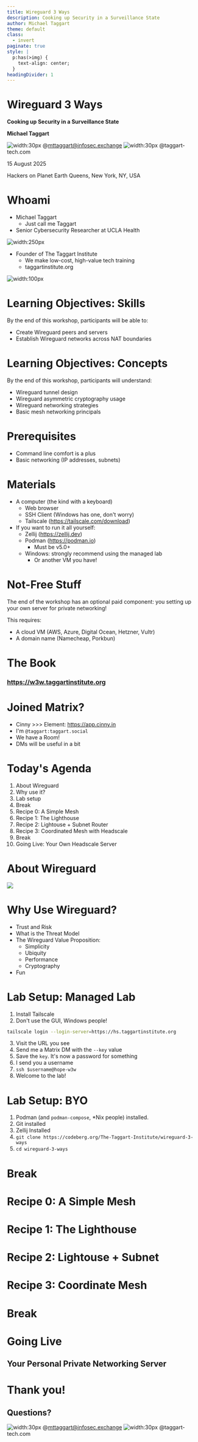 ```yaml
---
title: Wireguard 3 Ways
description: Cooking up Security in a Surveillance State
author: Michael Taggart
theme: default
class:
  - invert
paginate: true
style: |
  p:has(>img) {
    text-align: center;
  }
headingDivider: 1
---
```


# Wireguard 3 Ways

**Cooking up Security in a Surveillance State**

**Michael Taggart**

![width:30px](https://www.pinclipart.com/picdir/big/16-161177_big-image-mastodon-red-social-logo-clipart.png) @mttaggart@infosec.exchange
![width:30px](https://upload.wikimedia.org/wikipedia/commons/thumb/7/7a/Bluesky_Logo.svg/600px-Bluesky_Logo.svg.png) @taggart-tech.com

15 August 2025

Hackers on Planet Earth
Queens, New York, NY, USA

# Whoami

- Michael Taggart
  - Just call me Taggart
- Senior Cybersecurity Researcher at UCLA Health

![width:250px](uclah_logo.png)

- Founder of The Taggart Institute
  - We make low-cost, high-value tech training
  - taggartinstitute.org

![width:100px](logo.png)

# Learning Objectives: Skills

By the end of this workshop, participants will be able to:

- Create Wireguard peers and servers
- Establish Wireguard networks across NAT boundaries

# Learning Objectives: Concepts

By the end of this workshop, participants will understand:

- Wireguard tunnel design
- Wireguard asymmetric cryptography usage
- Wireguard networking strategies
- Basic mesh networking principals

# Prerequisites

- Command line comfort is a plus
- Basic networking (IP addresses, subnets)

# Materials

- A computer (the kind with a keyboard)
  - Web browser
  - SSH Client (Windows has one, don't worry)
  - Tailscale (https://tailscale.com/download)
- If you want to run it all yourself:
  - Zellij (https://zellij.dev)
  - Podman (https://podman.io)
    - Must be v5.0+
  - Windows: strongly recommend using the managed lab
    - Or another VM you have!

# Not-Free Stuff

The end of the workshop has an optional paid component: you setting up your own server for private networking!

This requires:

- A cloud VM (AWS, Azure, Digital Ocean, Hetzner, Vultr)
- A domain name (Namecheap, Porkbun)


# The Book

### https://w3w.taggartinstitute.org

# Joined Matrix?

- Cinny >>> Element: https://app.cinny.in
- I'm `@taggart:taggart.social`
- We have a Room!
- DMs will be useful in a bit

# Today's Agenda

1. About Wireguard
2. Why use it?
3. Lab setup
4. Break
4. Recipe 0: A Simple Mesh
5. Recipe 1: The Lighthouse
6. Recipe 2: Lightouse + Subnet Router
7. Recipe 3: Coordinated Mesh with Headscale
8. Break
9. Going Live: Your Own Headscale Server


# About Wireguard

![](wireguard.png)

# Why Use Wireguard?

- Trust and Risk
- What is the Threat Model
- The Wireguard Value Proposition:
  - Simplicity
  - Ubiquity
  - Performance
  - Cryptography
- Fun

# Lab Setup: Managed Lab

1. Install Tailscale
2. Don't use the GUI, Windows people!

```bash
tailscale login --login-server=https://hs.taggartinstitute.org
```

3. Visit the URL you see
4. Send me a Matrix DM with the `--key` value
5. Save the `key`. It's now a password for something
5. I send you a username
6. `ssh $username@hope-w3w`
7. Welcome to the lab!

# Lab Setup: BYO

1. Podman (and `podman-compose`, *Nix people) installed.
2. Git installed
3. Zellij Installed
4. `git clone https://codeberg.org/The-Taggart-Institute/wireguard-3-ways`
5. `cd wireguard-3-ways`

# Break

# Recipe 0: A Simple Mesh

# Recipe 1: The Lighthouse

# Recipe 2: Lightouse + Subnet

# Recipe 3: Coordinate Mesh

# Break

# Going Live

## Your Personal Private Networking Server

# Thank you!

## Questions?

![width:30px](https://www.pinclipart.com/picdir/big/16-161177_big-image-mastodon-red-social-logo-clipart.png) @mttaggart@infosec.exchange
![width:30px](https://upload.wikimedia.org/wikipedia/commons/thumb/7/7a/Bluesky_Logo.svg/600px-Bluesky_Logo.svg.png) @taggart-tech.com

